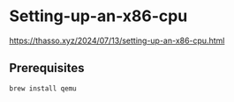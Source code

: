# Setting-up-an-x86-cpu

https://thasso.xyz/2024/07/13/setting-up-an-x86-cpu.html

## Prerequisites

```bash
brew install qemu
```